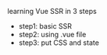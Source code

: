 learning Vue SSR in 3 steps

- step1: basic SSR
- step2: using .vue file
- step3: put CSS and state
